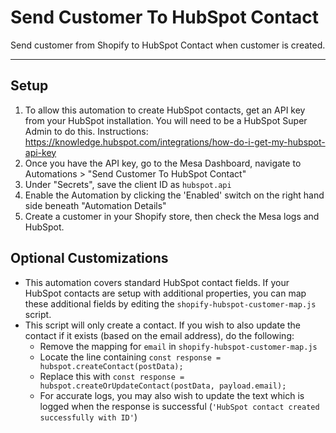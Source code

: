# Send Customer To HubSpot Contact

Send customer from Shopify to HubSpot Contact when customer is created.

---
## Setup
1. To allow this automation to create HubSpot contacts, get an API key from your HubSpot installation. You will need to be a HubSpot Super Admin to do this. Instructions: https://knowledge.hubspot.com/integrations/how-do-i-get-my-hubspot-api-key
2. Once you have the API key, go to the Mesa Dashboard, navigate to Automations > "Send Customer To HubSpot Contact"
3. Under "Secrets", save the client ID as `hubspot.api`
4. Enable the Automation by clicking the 'Enabled' switch on the right hand side beneath "Automation Details"
5. Create a customer in your Shopify store, then check the Mesa logs and HubSpot. 

## Optional Customizations
- This automation covers standard HubSpot contact fields. If your HubSpot contacts are setup with additional properties, you can map these additional fields by editing the `shopify-hubspot-customer-map.js` script.
- This script will only create a contact. If you wish to also update the contact if it exists (based on the email address), do the following:
  - Remove the mapping for `email` in `shopify-hubspot-customer-map.js`
  - Locate the line containing `const response = hubspot.createContact(postData);`
  - Replace this with `const response = hubspot.createOrUpdateContact(postData, payload.email);`
  - For accurate logs, you may also wish to update the text which is logged when the response is successful (`'HubSpot contact created successfully with ID'`)
